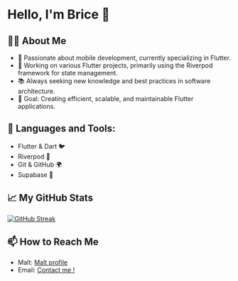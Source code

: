 # Hello, I'm Brice 👋

## 👨‍💻 About Me

- 🌱 Passionate about mobile development, currently specializing in Flutter.
- 🔭 Working on various Flutter projects, primarily using the Riverpod framework for state management.
- 📚 Always seeking new knowledge and best practices in software architecture.
- 🎯 Goal: Creating efficient, scalable, and maintainable Flutter applications.

## 🚀 Languages and Tools:

- Flutter & Dart 🐦
- Riverpod 🔄
- Git & GitHub 🌍
- Supabase 🚀

## 📈 My GitHub Stats

[![GitHub Streak](https://streak-stats.demolab.com?user=bdeguigne&theme=dark&hide_border=true)](https://git.io/streak-stats)

## 📫 How to Reach Me

- Malt: [Malt profile](https://www.malt.fr/profile/bricedeguigne)
- Email: [Contact me !](brice.deguigne@epitech.eu)

